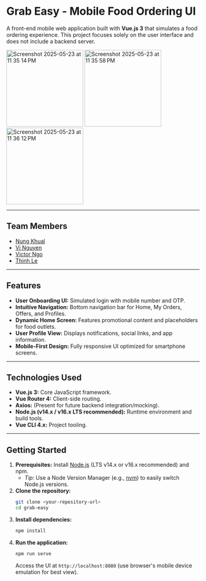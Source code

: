 # Grab Easy - Mobile Food Ordering UI

A front-end mobile web application built with **Vue.js 3** that simulates a food ordering experience. This project focuses solely on the user interface and does not include a backend server.

<img width="200" alt="Screenshot 2025-05-23 at 11 35 14 PM" src="https://github.com/user-attachments/assets/10f2ab6c-10fd-4082-ac75-e4a156e1e6a6" />

<img width="200" alt="Screenshot 2025-05-23 at 11 35 58 PM" src="https://github.com/user-attachments/assets/86688d16-1e22-444f-9bd8-7f7a127f4eb4" />

<img width="200" alt="Screenshot 2025-05-23 at 11 36 12 PM" src="https://github.com/user-attachments/assets/145aa2c5-271b-4b2c-b945-ceeb9949794e" />

---

## Team Members

* <a href="https://github.com/NKhual196" target="_blank">Nung Khual</a>
* <a href="https://github.com/vi-nguyen-12" target="_blank">Vi Nguyen</a>
* <a href="https://github.com/Victor5755" target="_blank">Victor Ngo</a>
* <a href="https://github.com/lethinh73" target="_blank">Thinh Le</a>

---

## Features

* **User Onboarding UI:** Simulated login with mobile number and OTP.
* **Intuitive Navigation:** Bottom navigation bar for Home, My Orders, Offers, and Profiles.
* **Dynamic Home Screen:** Features promotional content and placeholders for food outlets.
* **User Profile View:** Displays notifications, social links, and app information.
* **Mobile-First Design:** Fully responsive UI optimized for smartphone screens.

---

## Technologies Used

* **Vue.js 3:** Core JavaScript framework.
* **Vue Router 4:** Client-side routing.
* **Axios:** (Present for future backend integration/mocking).
* **Node.js (v14.x / v16.x LTS recommended):** Runtime environment and build tools.
* **Vue CLI 4.x:** Project tooling.

---

## Getting Started

1.  **Prerequisites:** Install [Node.js](https://nodejs.org/en/) (LTS v14.x or v16.x recommended) and npm.
    * *Tip:* Use a Node Version Manager (e.g., [nvm](https://github.com/nvm-sh/nvm)) to easily switch Node.js versions.
2.  **Clone the repository:**
    ```bash
    git clone <your-repository-url>
    cd grab-easy
    ```
3.  **Install dependencies:**
    ```bash
    npm install
    ```
4.  **Run the application:**
    ```bash
    npm run serve
    ```
    Access the UI at `http://localhost:8080` (use browser's mobile device emulation for best view).
